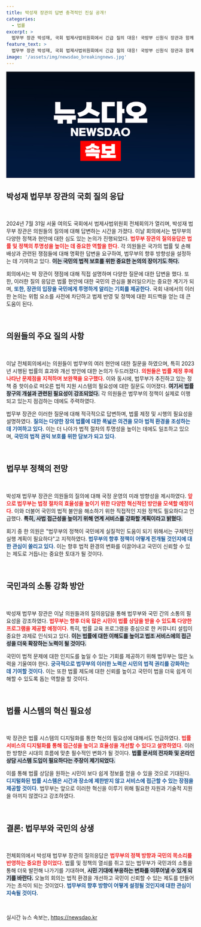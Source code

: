 ```yaml
---
title: 박성재 장관의 답변 충격적인 진실 공개!
categories:
  - 법률
excerpt: >
  법무부 장관 박성재, 국회 법제사법위원회에서 긴급 질의 대응! 국방부 신원식 장관과 함께 공개된 숨은 이야기들, 궁금증 폭발!
feature_text: >
  법무부 장관 박성재, 국회 법제사법위원회에서 긴급 질의 대응! 국방부 신원식 장관과 함께 공개된 숨은 이야기들, 궁금증 폭발!
image: '/assets/img/newsdao_breakingnews.jpg'
---
```


<p><img src="/assets/img/newsdao_breakingnews.jpg" alt="flaretime 속보" /></p>

<h2 data-ke-size="size26">박성재 법무부 장관의 국회 질의 응답</h2>

<p data-ke-size="size16">&nbsp;</p>

<p data-ke-size="size16">2024년 7월 31일 서울 여의도 국회에서 법제사법위원회 전체회의가 열리며, 박성재 법무부 장관은 의원들의 질의에 대해 답변하는 시간을 가졌다. 이날 회의에서는 법무부의 다양한 정책과 현안에 대한 심도 있는 논의가 진행되었다. <b><span style="color: #ee2323;">법무부 장관의 질의응답은 법률 및 정책의 투명성을 높이는 데 중요한 역할을 한다.</span></b> 각 의원들은 국가의 법률 및 손해배상과 관련된 쟁점들에 대해 명확한 답변을 요구하여, 법무부의 향후 방향성을 설정하는 데 기여하고 있다. <b><span style="background-color: #21538527;">이는 국민의 법적 보호를 위한 중요한 논의의 장이기도 하다.</span></b></p>

<p data-ke-size="size16">회의에서는 박 장관이 쟁점에 대해 직접 설명하며 다양한 질문에 대한 답변을 했다. 또한, 이러한 질의 응답은 법률 현안에 대한 국민의 관심을 불러일으키는 중요한 계기가 되며, <b><span style="color: #1a5490;">또한, 장관의 입장을 국민에게 투명하게 알리는 기회를 제공한다.</span></b> 국회 내에서의 이러한 논의는 위험 요소를 사전에 차단하고 법제 반영 및 정책에 대한 피드백을 얻는 데 큰 도움이 된다.</p>

<p data-ke-size="size16">&nbsp;</p>

<h2 data-ke-size="size26">의원들의 주요 질의 사항</h2>

<p data-ke-size="size16">&nbsp;</p>

<p data-ke-size="size16">이날 전체회의에서는 의원들이 법무부의 여러 현안에 대한 질문을 하였으며, 특히 2023년 시행된 법률의 효과와 개선 방안에 대한 논의가 두드러졌다. <b><span style="color: #ee2323;">의원들은 법률 제정 후에 나타난 문제점을 지적하며 보완책을 요구했다.</span></b> 이와 동시에, 법무부가 추진하고 있는 정책 중 핫이슈로 떠오른 법적 지원 시스템의 필요성에 대한 질문도 이어졌다. <b><span style="background-color: #21538527;">여기서 법률 창구의 개설과 관련된 필요성이 강조되었다.</span></b> 각 의원들은 법무부의 정책이 실제로 이행되고 있는지 점검하는 데에도 주력하였다.</p>

<p data-ke-size="size16">법무부 장관은 이러한 질문에 대해 적극적으로 답변하며, 법률 제정 및 시행의 필요성을 설명하였다. <b><span style="color: #1a5490;">질의는 다양한 장의 법률에 대한 폭넓은 의견을 모아 법적 환경을 조성하는 데 기여하고 있다.</span></b> 이는 더 나아가 법적 절차의 투명성을 높이는 데에도 일조하고 있으며, <b><span style="color: #1a5490;">국민의 법적 권익 보호를 위한 담보가 되고 있다.</span></b></p>

<p data-ke-size="size16">&nbsp;</p>

<h2 data-ke-size="size26">법무부 정책의 전망</h2>

<p data-ke-size="size16">&nbsp;</p>

<p data-ke-size="size16">박성재 법무부 장관은 의원들의 질의에 대해 국정 운영의 미래 방향성을 제시하였다. <b><span style="color: #ee2323;">앞으로 법무부는 법정 절차의 효율성을 높이기 위한 다양한 혁신적인 방안을 모색할 예정이다.</span></b> 이와 더불어 국민의 법적 불안을 해소하기 위한 직접적인 지원 정책도 필요하다고 언급했다. <b><span style="background-color: #21538527;">특히, 사법 접근성을 높이기 위해 연계 서비스를 강화할 계획이라고 밝혔다.</span></b></p>

<p data-ke-size="size16">회기 중 한 의원은 "법무부의 정책이 국민에게 실질적인 도움이 되기 위해서는 구체적인 실행 계획이 필요하다"고 지적하였다. <b><span style="color: #1a5490;">법무부의 향후 정책이 어떻게 전개될 것인지에 대한 관심이 쏠리고 있다.</span></b> 이는 향후 법적 환경의 변화를 이끌어내고 국민이 신뢰할 수 있는 제도로 거듭나는 중요한 토대가 될 것이다.</p>

<p data-ke-size="size16">&nbsp;</p>

<h2 data-ke-size="size26">국민과의 소통 강화 방안</h2>

<p data-ke-size="size16">&nbsp;</p>

<p data-ke-size="size16">박성재 법무부 장관은 이날 의원들과의 질의응답을 통해 법무부와 국민 간의 소통의 필요성을 강조하였다. <b><span style="color: #ee2323;">법무부는 향후 더욱 많은 시민이 법률 상담을 받을 수 있도록 다양한 프로그램을 제공할 예정이다.</span></b> 특히, 법률 교육 프로그램을 중심으로 한 커뮤니티 설립이 중요한 과제로 인식되고 있다. <b><span style="background-color: #21538527;">이는 법률에 대한 이해도를 높이고 법조 서비스에의 접근성을 더욱 확장하는 노력이 될 것이다.</span></b></p>

<p data-ke-size="size16">국민이 법적 문제에 대한 인지도를 높일 수 있는 기회를 제공하기 위해 법무부는 많은 노력을 기울여야 한다. <b><span style="color: #1a5490;">궁극적으로 법무부의 이러한 노력은 시민의 법적 권리를 강화하는 데 기여할 것이다.</span></b> 이는 또한 법률 제도에 대한 신뢰를 높이고 국민이 법을 더욱 쉽게 이해할 수 있도록 돕는 역할을 할 것이다.</p>

<p data-ke-size="size16">&nbsp;</p>

<h2 data-ke-size="size26">법률 시스템의 혁신 필요성</h2>

<p data-ke-size="size16">&nbsp;</p>

<p data-ke-size="size16">박 장관은 법률 시스템의 디지털화를 통한 혁신의 필요성에 대해서도 언급하였다. <b><span style="color: #ee2323;">법률 서비스의 디지털화를 통해 접근성을 높이고 효율성을 개선할 수 있다고 설명하였다.</span></b> 이러한 방향은 시대의 흐름에 맞춘 필수적인 변화가 될 것이다. <b><span style="background-color: #21538527;">법률 문서의 전자화 및 온라인 상담 시스템 도입이 필요하다는 주장이 제기되었다.</span></b></p>

<p data-ke-size="size16">이를 통해 법률 상담을 원하는 시민이 보다 쉽게 정보를 얻을 수 있을 것으로 기대된다. <b><span style="color: #1a5490;">디지털화된 법률 시스템은 시간과 장소에 제한받지 않고 서비스에 접근할 수 있는 장점을 제공할 것이다.</span></b> 법무부는 앞으로 이러한 혁신을 이루기 위해 필요한 자원과 기술적 지원을 아끼지 않겠다고 강조하였다.</p>

<p data-ke-size="size16">&nbsp;</p>

<h2 data-ke-size="size26">결론: 법무부와 국민의 상생</h2>

<p data-ke-size="size16">&nbsp;</p>

<p data-ke-size="size16">전체회의에서 박성재 법무부 장관의 질의응답은 <b><span style="color: #ee2323;">법무부의 정책 방향과 국민의 목소리를 반영하는 중요한 장이었다.</span></b> 법률 및 정책의 열쇠를 쥐고 있는 법무부가 국민과의 소통을 통해 더욱 발전해 나가기를 기대하며, <b><span style="background-color: #21538527;">시민 기대에 부응하는 변화를 이루어낼 수 있게 되기를 바란다.</span></b> 오늘의 회의는 법적 환경을 개선하고 국민이 신뢰할 수 있는 제도를 만들어가는 초석이 되는 것이었다. <b><span style="color: #1a5490;">법무부의 향후 방향이 어떻게 설정될 것인지에 대한 관심이 지속될 것이다.</span></b></p>

<p data-ke-size="size16">&nbsp;</p>
실시간 뉴스 속보는, <a href="https://newsdao.kr" rel="dofollow">https://newsdao.kr</a>


